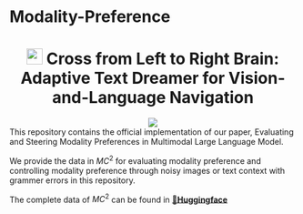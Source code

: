 # Modality-Preference

<div align="center">

# <img src="left-right_brain.png" height="28px"> Cross from Left to Right Brain: Adaptive Text Dreamer for Vision-and-Language Navigation



<div>
    <a href='http://arxiv.org/abs/2505.20897' target='_blank'><img src='https://img.shields.io/badge/Paper-Arxiv-red'></a>
<!--     <a href="https://opensource.org/licenses/MIT"><img src="https://img.shields.io/badge/License-MIT-yellow.svg" alt="License: MIT"></a> -->
</div>

</div>
This repository contains the official implementation of our paper, Evaluating and Steering Modality Preferences in Multimodal Large Language Model.

We provide the data in $MC^2$ for evaluating modality preference and controlling modality preference through noisy images or text context with grammer errors in this repository.

The complete data of $MC^2$ can be found in [**🤗Huggingface**](https://huggingface.co/271754echo/MC2)


